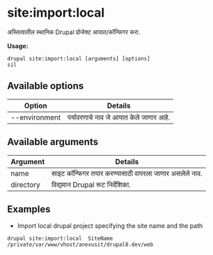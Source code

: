 # site:import:local
अस्तित्वातील स्थानिक Drupal प्रोजेक्ट आयात/कॉन्फिगर करा.

**Usage:**
```
drupal site:import:local [arguments] [options]
sil
```

## Available options
Option | Details
-------|-------------
--environment | पर्यावरणाचे नाव जे आयात केले जाणार आहे.

## Available arguments
Argument | Details
---------|-------------
name | साइट कॉन्फिगर तयार करण्यासाठी वापरला जाणार असलेले नाव.
directory | विद्यमान Drupal रूट निर्देशिका.

## Examples
* Import local drupal project specifying the site name and the path
```
drupal site:import:local  SiteName /private/var/www/vhost/anexusit/drupal8.dev/web
```
